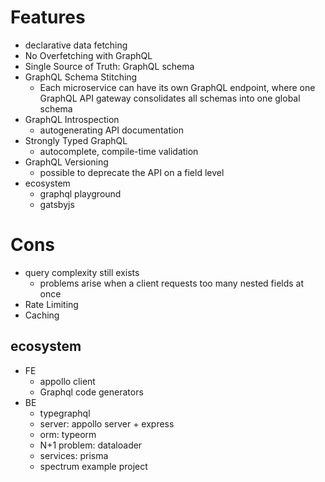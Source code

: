 
# Features

* declarative data fetching
* No Overfetching with GraphQL
* Single Source of Truth: GraphQL schema
* GraphQL Schema Stitching
  * Each microservice can have its own GraphQL endpoint, where one GraphQL API gateway consolidates all schemas into one global schema
* GraphQL Introspection
  * autogenerating API documentation
* Strongly Typed GraphQL
  * autocomplete, compile-time validation
* GraphQL Versioning
  * possible to deprecate the API on a field level
* ecosystem
  * graphql playground
  * gatsbyjs

# Cons

* query complexity still exists
  * problems arise when a client requests too many nested fields at once
* Rate Limiting
* Caching

## ecosystem

- FE
  - appollo client
  - Graphql code generators
- BE
  - typegraphql
  - server: appollo server + express
  - orm: typeorm
  - N+1 problem: dataloader
  - services: prisma
  - spectrum example project